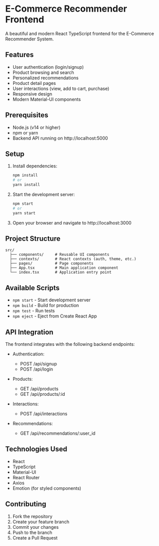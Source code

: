 # E-Commerce Recommender Frontend

A beautiful and modern React TypeScript frontend for the E-Commerce Recommender System.

## Features

- User authentication (login/signup)
- Product browsing and search
- Personalized recommendations
- Product detail pages
- User interactions (view, add to cart, purchase)
- Responsive design
- Modern Material-UI components

## Prerequisites

- Node.js (v14 or higher)
- npm or yarn
- Backend API running on http://localhost:5000

## Setup

1. Install dependencies:
   ```bash
   npm install
   # or
   yarn install
   ```

2. Start the development server:
   ```bash
   npm start
   # or
   yarn start
   ```

3. Open your browser and navigate to http://localhost:3000

## Project Structure

```
src/
  ├── components/     # Reusable UI components
  ├── contexts/       # React contexts (auth, theme, etc.)
  ├── pages/          # Page components
  ├── App.tsx         # Main application component
  └── index.tsx       # Application entry point
```

## Available Scripts

- `npm start` - Start development server
- `npm build` - Build for production
- `npm test` - Run tests
- `npm eject` - Eject from Create React App

## API Integration

The frontend integrates with the following backend endpoints:

- Authentication:
  - POST /api/signup
  - POST /api/login

- Products:
  - GET /api/products
  - GET /api/products/:id

- Interactions:
  - POST /api/interactions

- Recommendations:
  - GET /api/recommendations/:user_id

## Technologies Used

- React
- TypeScript
- Material-UI
- React Router
- Axios
- Emotion (for styled components)

## Contributing

1. Fork the repository
2. Create your feature branch
3. Commit your changes
4. Push to the branch
5. Create a Pull Request 